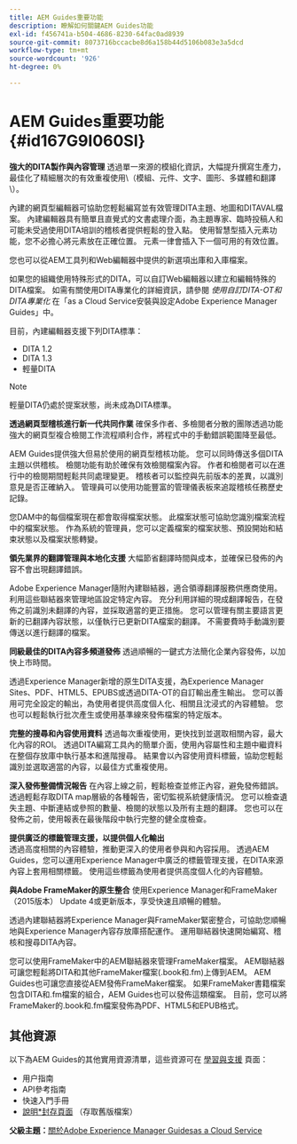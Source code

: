 ```yaml
---
title: AEM Guides重要功能
description: 瞭解如何關鍵AEM Guides功能
exl-id: f456741a-b504-4686-8230-64fac0ad8939
source-git-commit: 8073716bccacbe8d6a158b44d5106b083e3a5dcd
workflow-type: tm+mt
source-wordcount: '926'
ht-degree: 0%

---
```


# AEM Guides重要功能 {#id167G9I060SI}

**強大的DITA製作與內容管理**
透過單一來源的模組化資訊，大幅提升撰寫生產力，最佳化了精細層次的有效重複使用\（模組、元件、文字、圖形、多媒體和翻譯\）。

內建的網頁型編輯器可協助您輕鬆編寫並有效管理DITA主題、地圖和DITAVAL檔案。 內建編輯器具有簡單且直覺式的文書處理介面，為主題專家、臨時投稿人和可能未受過使用DITA培訓的稽核者提供輕鬆的登入點。 使用智慧型插入元素功能，您不必擔心將元素放在正確位置。 元素一律會插入下一個可用的有效位置。

您也可以從AEM工具列和Web編輯器中提供的新選項出庫和入庫檔案。

如果您的組織使用特殊形式的DITA，可以自訂Web編輯器以建立和編輯特殊的DITA檔案。 如需有關使用DITA專業化的詳細資訊，請參閱 *使用自訂DITA-OT和DITA專業化* 在「as a Cloud Service安裝與設定Adobe Experience Manager Guides」中。

目前，內建編輯器支援下列DITA標準：

* DITA 1.2
* DITA 1.3
* 輕量DITA


>[!NOTE]
>
> 輕量DITA仍處於提案狀態，尚未成為DITA標準。

**透過網頁型稽核進行新一代共同作業**
確保多作者、多檢閱者分散的團隊透過功能強大的網頁型複合檢閱工作流程順利合作，將程式中的手動錯誤範圍降至最低。

AEM Guides提供強大但易於使用的網頁型稽核功能。 您可以同時傳送多個DITA主題以供稽核。 檢閱功能有助於確保有效檢閱檔案內容。 作者和檢閱者可以在進行中的檢閱期間輕鬆共同處理變更。 稽核者可以監控與先前版本的差異，以識別意見是否正確納入。 管理員可以使用功能豐富的管理儀表板來追蹤稽核任務歷史記錄。

您DAM中的每個檔案現在都會取得檔案狀態。 此檔案狀態可協助您識別檔案流程中的檔案狀態。 作為系統的管理員，您可以定義檔案的檔案狀態、預設開始和結束狀態以及檔案狀態轉變。

**領先業界的翻譯管理與本地化支援**
大幅節省翻譯時間與成本，並確保已發佈的內容不會出現翻譯錯誤。

Adobe Experience Manager隨附內建聯結器，適合領導翻譯服務供應商使用。 利用這些聯結器來管理地區設定特定內容。 充分利用詳細的現成翻譯報告，在發佈之前識別未翻譯的內容，並採取適當的更正措施。 您可以管理有關主要語言更新的已翻譯內容狀態，以僅執行已更新DITA檔案的翻譯。 不需要費時手動識別要傳送以進行翻譯的檔案。

**同級最佳的DITA內容多頻道發佈**
透過順暢的一鍵式方法簡化企業內容發佈，以加快上市時間。

透過Experience Manager新增的原生DITA支援，為Experience Manager Sites、PDF、HTML5、EPUBS或透過DITA-OT的自訂輸出產生輸出。 您可以善用可完全設定的輸出，為使用者提供高度個人化、相關且沈浸式的內容體驗。 您也可以輕鬆執行批次產生或使用基準線來發佈檔案的特定版本。

**完整的搜尋和內容使用資料**
透過每次重複使用，更快找到並選取相關內容，最大化內容的ROI。 透過DITA編寫工具內的簡單介面，使用內容屬性和主題中繼資料在整個存放庫中執行基本和進階搜尋。 結果會以內容使用資料標籤，協助您輕鬆識別並選取適當的內容，以最佳方式重複使用。

**深入發佈整備情況報告**
在內容上線之前，輕鬆檢查並修正內容，避免發佈錯誤。 透過輕鬆存取DITA map層級的各種報告，密切監視系統健康情況。 您可以檢查遺失主題、中斷連結或參照的數量、檢閱的狀態以及所有主題的翻譯。 您也可以在發佈之前，使用報表在最後階段中執行完整的健全度檢查。

**提供廣泛的標籤管理支援，以提供個人化輸出**\
透過高度相關的內容體驗，推動更深入的使用者參與和內容採用。 透過AEM Guides，您可以運用Experience Manager中廣泛的標籤管理支援，在DITA來源內容上套用相關標籤。 使用這些標籤為使用者提供高度個人化的內容體驗。

**與Adobe FrameMaker的原生整合**
使用Experience Manager和FrameMaker （2015版本） Update 4或更新版本，享受快速且順暢的體驗。

透過內建聯結器將Experience Manager與FrameMaker緊密整合，可協助您順暢地與Experience Manager內容存放庫搭配運作。 運用聯結器快速開始編寫、稽核和搜尋DITA內容。

您可以使用FrameMaker中的AEM聯結器來管理FrameMaker檔案。 AEM聯結器可讓您輕鬆將DITA和其他FrameMaker檔案(.book和.fm)上傳到AEM。 AEM Guides也可讓您直接從AEM發佈FrameMaker檔案。 如果FrameMaker書籍檔案包含DITA和.fm檔案的組合，AEM Guides也可以發佈這類檔案。 目前，您可以將FrameMaker的.book和.fm檔案發佈為PDF、HTML5和EPUB格式。

## 其他資源

以下為AEM Guides的其他實用資源清單，這些資源可在 [學習與支援](https://helpx.adobe.com/support/xml-documentation-for-experience-manager.html) 頁面：

* 用户指南
* API參考指南
* 快速入門手冊
* [說明*封存頁面](https://helpx.adobe.com/xml-documentation-for-experience-manager/archive.html) （存取舊版檔案）

**父級主題：**[&#x200B;關於Adobe Experience Manager Guidesas a Cloud Service](intro.md)
